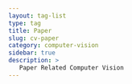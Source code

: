 ```yaml
---
layout: tag-list
type: tag
title: Paper
slug: cv-paper
category: computer-vision
sidebar: true
description: >
   Paper Related Computer Vision
---
```

